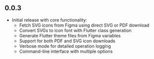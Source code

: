 ## 0.0.3

* Initial release with core functionality:
  * Fetch SVG icons from Figma using direct SVG or PDF download
  * Convert SVGs to icon font with Flutter class generation
  * Generate Flutter theme files from Figma variables
  * Support for both PDF and SVG icon downloads
  * Verbose mode for detailed operation logging
  * Command-line interface with multiple options
